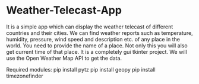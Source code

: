 # Weather-Telecast-App
It is a simple app which can display the weather telecast of different countries and their cities. We can find weather reports such as temperature, humidity, pressure, wind speed and description etc. of any place in the world. You need to provide the name of a place. Not only this you will also get current time of that place. 
It is a completely gui tkinter project. 
We will use the Open Weather Map API to get the data. 

Required modules:
  pip install pytz 
  pip install geopy
  pip install timezonefinder
